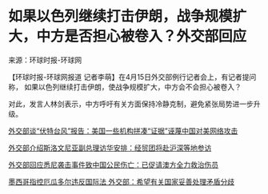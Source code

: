 # 如果以色列继续打击伊朗，战争规模扩大，中方是否担心被卷入？外交部回应

来源：环球时报-环球网

【环球时报-环球网报道 记者李萌】在4月15日外交部例行记者会上，有记者提问称， 如果以色列继续打击伊朗，使战争规模扩大，中方会不会担心被卷入？

对此，发言人林剑表示，中方呼吁有关方面保持冷静克制，避免紧张局势进一步升级。

[外交部谈“伏特台风”报告：美国一些机构拼凑“证据”诬蔑中国对美网络攻击](https://news.qq.com/rain/a/20240415A062UA00)

[外交部介绍斯洛文尼亚副总理访华安排：经贸团将赴沪深等地参访](https://news.qq.com/rain/a/20240415A0621E00)

[外交部回应悉尼袭击事件致中国公民伤亡：已促请澳方全力救治伤员](https://news.qq.com/rain/a/20240415A05ZYE00)

[墨西哥指控厄瓜多尔违反国际法
外交部：希望有关国家妥善处理矛盾分歧](https://news.qq.com/rain/a/20240415A05W1V00)


